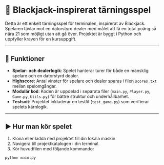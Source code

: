# 🎲 Blackjack-inspirerat tärningsspel

Detta är ett enkelt tärningsspel för terminalen, inspirerat av Blackjack. Spelaren tävlar mot en datorstyrd dealer med målet att få en total poäng så nära 21 som möjligt utan att gå över. Projektet är byggt i Python och uppfyller kraven för en kursuppgift.

---

## 🧩 Funktioner

- **Spelar- och dealerlogik**: Spelet hanterar turer för både en mänsklig spelare och en datorstyrd dealer.
- **Highscore**: Antal vinster för spelare och dealer sparas i filen `scores.txt` mellan spelomgångar.
- **Modulär kod**: Koden är uppdelad i separata filer (`main.py`, `Player.py`, `Game.py`, `Utils.py`) för bättre struktur och underhållbarhet.
- **Testsvit**: Projektet inkluderar en testfil (`test_game.py`) som verifierar spelets kärnlogik.

---

## ▶️ Hur man kör spelet

1. Klona eller ladda ned projektet till din lokala maskin.
2. Navigera till projektkatalogen i din terminal.
3. Kör huvudfilen med följande kommando:

```bash
python main.py
